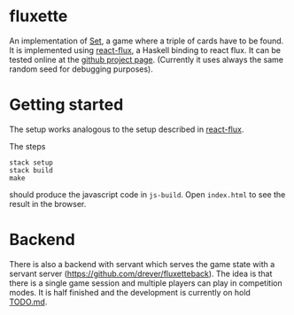 # fluxette

An implementation of [Set](https://en.wikipedia.org/wiki/Set_(game)), a game where a triple of cards have to be found. It is implemented using [react-flux](https://hackage.haskell.org/package/react-flux), a Haskell binding to react flux. It can be tested online at the [github project page](https://drever.github.io/fluxette/). (Currently it uses always the same random seed for debugging purposes).

# Getting started

The setup works analogous to the setup described in [react-flux](https://bitbucket.org/wuzzeb/react-flux). 

The steps 

    stack setup
    stack build
    make
    
should produce the javascript code in `js-build`. Open `index.html` to see the result in the browser.

# Backend

There is also a backend with servant which serves the game state with a servant server (https://github.com/drever/fluxetteback). The idea is that there is a single game session and multiple players can play in competition modes. It is half finished and the development is currently on hold [TODO.md](https://github.com/drever/fluxetteback/blob/master/TODO.md).
